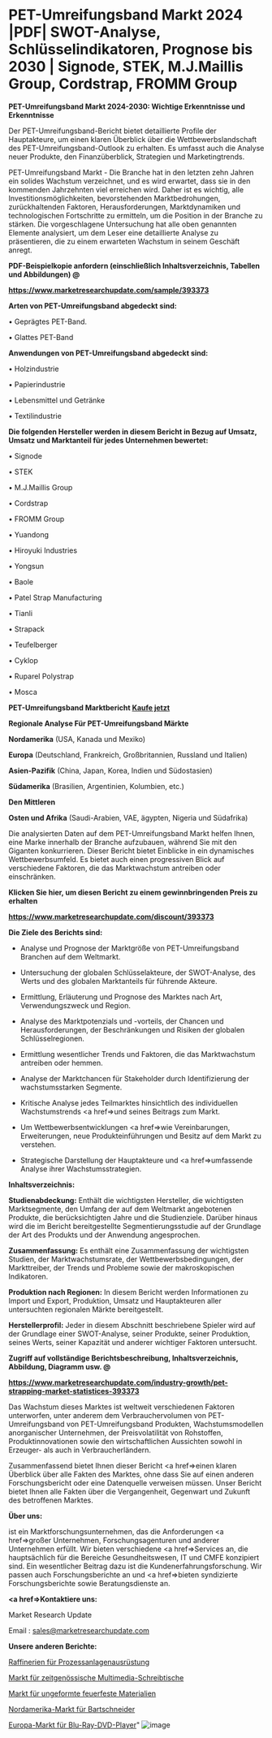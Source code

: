 # PET-Umreifungsband Markt 2024 |PDF| SWOT-Analyse, Schlüsselindikatoren, Prognose bis 2030 | Signode, STEK, M.J.Maillis Group, Cordstrap, FROMM Group

<strong>PET-Umreifungsband Markt 2024-2030: Wichtige Erkenntnisse und Erkenntnisse</strong>

Der PET-Umreifungsband-Bericht bietet detaillierte Profile der Hauptakteure, um einen klaren Überblick über die Wettbewerbslandschaft des PET-Umreifungsband-Outlook zu erhalten. Es umfasst auch die Analyse neuer Produkte, den Finanzüberblick, Strategien und Marketingtrends.

PET-Umreifungsband Markt - Die Branche hat in den letzten zehn Jahren ein solides Wachstum verzeichnet, und es wird erwartet, dass sie in den kommenden Jahrzehnten viel erreichen wird. Daher ist es wichtig, alle Investitionsmöglichkeiten, bevorstehenden Marktbedrohungen, zurückhaltenden Faktoren, Herausforderungen, Marktdynamiken und technologischen Fortschritte zu ermitteln, um die Position in der Branche zu stärken. Die vorgeschlagene Untersuchung hat alle oben genannten Elemente analysiert, um dem Leser eine detaillierte Analyse zu präsentieren, die zu einem erwarteten Wachstum in seinem Geschäft anregt.



<strong><b>PDF-Beispielkopie anfordern (einschließlich Inhaltsverzeichnis, Tabellen und Abbildungen) @ </b></strong>

<strong><a href=https://www.marketresearchupdate.com/sample/393373>

<strong>https://www.marketresearchupdate.com/sample/393373</u></a></strong></strong>



<strong>Arten von PET-Umreifungsband abgedeckt sind:</strong>

• Geprägtes PET-Band.

• Glattes PET-Band



<strong>Anwendungen von PET-Umreifungsband abgedeckt sind:</strong>

• Holzindustrie

• Papierindustrie

• Lebensmittel und Getränke

• Textilindustrie



<strong>Die folgenden Hersteller werden in diesem Bericht in Bezug auf Umsatz, Umsatz und Marktanteil für jedes Unternehmen bewertet:</strong>

• Signode

• STEK

• M.J.Maillis Group

• Cordstrap

• FROMM Group

• Yuandong

• Hiroyuki Industries

• Yongsun

• Baole

• Patel Strap Manufacturing

• Tianli

• Strapack

• Teufelberger

• Cyklop

• Ruparel Polystrap

• Mosca



<strong>PET-Umreifungsband Marktbericht <a href=https://www.marketresearchupdate.com/buynow/393373>Kaufe jetzt</a></strong>



<strong>Regionale Analyse Für PET-Umreifungsband Märkte</strong>



<strong>Nordamerika</strong> (USA, Kanada und Mexiko)



<strong>Europa</strong> (Deutschland, Frankreich, Großbritannien, Russland und Italien)



<strong>Asien-Pazifik</strong> (China, Japan, Korea, Indien und Südostasien)



<strong>Südamerika</strong> (Brasilien, Argentinien, Kolumbien, etc.)



<strong>Den Mittleren</strong> 

<strong>Osten und Afrika</strong> (Saudi-Arabien, VAE, ägypten, Nigeria und Südafrika)

Die analysierten Daten auf dem PET-Umreifungsband Markt helfen Ihnen, eine Marke innerhalb der Branche aufzubauen, während Sie mit den Giganten konkurrieren. Dieser Bericht bietet Einblicke in ein dynamisches Wettbewerbsumfeld. Es bietet auch einen progressiven Blick auf verschiedene Faktoren, die das Marktwachstum antreiben oder einschränken.



<strong>Klicken Sie hier, um diesen Bericht zu einem gewinnbringenden Preis zu erhalten
</strong>

<strong><a href=https://www.marketresearchupdate.com/discount/393373>https://www.marketresearchupdate.com/discount/393373</b></u></strong></a>



<strong>Die Ziele des Berichts sind:</strong>

- Analyse und Prognose der Marktgröße von PET-Umreifungsband Branchen auf dem Weltmarkt.

- Untersuchung der globalen Schlüsselakteure, der SWOT-Analyse, des Werts und des globalen Marktanteils für führende Akteure.

- Ermittlung, Erläuterung und Prognose des Marktes nach Art, Verwendungszweck und Region.

- Analyse des Marktpotenzials und -vorteils, der Chancen und Herausforderungen, der Beschränkungen und Risiken der globalen Schlüsselregionen.

- Ermittlung wesentlicher Trends und Faktoren, die das Marktwachstum antreiben oder hemmen.

- Analyse der Marktchancen für Stakeholder durch Identifizierung der wachstumsstarken Segmente.

- Kritische Analyse jedes Teilmarktes hinsichtlich des individuellen Wachstumstrends <a href=>und</a> seines Beitrags zum Markt.

- Um Wettbewerbsentwicklungen <a href=>wie</a> Vereinbarungen, Erweiterungen, neue Produkteinführungen und Besitz auf dem Markt zu verstehen.

- Strategische Darstellung der Hauptakteure und <a href=>umfas</a>sende Analyse ihrer Wachstumsstrategien.



<strong>Inhaltsverzeichnis:</strong>



<strong>Studienabdeckung:</strong> Enthält die wichtigsten Hersteller, die wichtigsten Marktsegmente, den Umfang der auf dem Weltmarkt angebotenen Produkte, die berücksichtigten Jahre und die Studienziele. Darüber hinaus wird die im Bericht bereitgestellte Segmentierungsstudie auf der Grundlage der Art des Produkts und der Anwendung angesprochen.



<strong>Zusammenfassung:</strong> Es enthält eine Zusammenfassung der wichtigsten Studien, der Marktwachstumsrate, der Wettbewerbsbedingungen, der Markttreiber, der Trends und Probleme sowie der makroskopischen Indikatoren.



<strong>Produktion nach Regionen:</strong> In diesem Bericht werden Informationen zu Import und Export, Produktion, Umsatz und Hauptakteuren aller untersuchten regionalen Märkte bereitgestellt.



<strong>Herstellerprofil:</strong> Jeder in diesem Abschnitt beschriebene Spieler wird auf der Grundlage einer SWOT-Analyse, seiner Produkte, seiner Produktion, seines Werts, seiner Kapazität und anderer wichtiger Faktoren untersucht.



<strong><b>Zugriff auf vollständige Berichtsbeschreibung, Inhaltsverzeichnis, Abbildung, Diagramm usw. @ </b></strong>

<strong><a href=https://www.marketresearchupdate.com/industry-growth/pet-strapping-market-statistices-393373>https://www.marketresearchupdate.com/industry-growth/pet-strapping-market-statistices-393373</a></strong>

Das Wachstum dieses Marktes ist weltweit verschiedenen Faktoren unterworfen, unter anderem dem Verbrauchervolumen von PET-Umreifungsband von PET-Umreifungsband Produkten, Wachstumsmodellen anorganischer Unternehmen, der Preisvolatilität von Rohstoffen, Produktinnovationen sowie den wirtschaftlichen Aussichten sowohl in Erzeuger- als auch in Verbraucherländern.

Zusammenfassend bietet Ihnen dieser Bericht <a href=>einen</a> klaren Überblick über alle Fakten des Marktes, ohne dass Sie auf einen anderen Forschungsbericht oder eine Datenquelle verweisen müssen. Unser Bericht bietet Ihnen alle Fakten über die Vergangenheit, Gegenwart und Zukunft des betroffenen Marktes.



<strong>Über uns:</strong>

 ist ein Marktforschungsunternehmen, das die Anforderungen <a href=>großer</a> Unternehmen, Forschungsagenturen und anderer Unternehmen erfüllt. Wir bieten verschiedene <a href=>Services</a> an, die hauptsächlich für die Bereiche Gesundheitswesen, IT und CMFE konzipiert sind. Ein wesentlicher Beitrag dazu ist die Kundenerfahrungsforschung. Wir passen auch Forschungsberichte an und <a href=>bieten</a> syndizierte Forschungsberichte sowie Beratungsdienste an.



<strong><a href=>Kontaktiere uns:</a></strong>

Market Research Update

Email : sales@marketresearchupdate.com



<strong>Unsere anderen Berichte:</strong>

<a href=https://www.linkedin.com/pulse/process-plant-equipment-refineries>Raffinerien für Prozessanlagenausrüstung</a>

<a href=https://www.linkedin.com/pulse/contemporary-multimedia-desk-market-size-share>Markt für zeitgenössische Multimedia-Schreibtische</a>

<a href=https://www.linkedin.com/pulse/unshaped-refractories-market-analysis-segment>Markt für ungeformte feuerfeste Materialien</a>

<a href=https://www.linkedin.com/pulse/north-america-beard-trimmer-market-size-share>Nordamerika-Markt für Bartschneider</a>

<a href=https://www.linkedin.com/pulse/europe-blu-ray-dvd-player-market-2023-global-industry>Europa-Markt für Blu-Ray-DVD-Player</a>"
![image](https://github.com/meghapanth/markettrends/assets/163847665/91cf9b14-a2ab-4cff-b487-8d474fd9d452)
